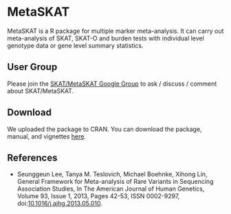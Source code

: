 # MetaSKAT

MetaSKAT is a R package for multiple marker meta-analysis. It can carry out meta-analysis of SKAT, SKAT-O and burden tests with individual level genotype data or gene level summary statistics.

## User Group
Please join the [SKAT/MetaSKAT Google Group](https://groups.google.com/forum/#!forum/skat_slee) to ask / discuss / comment about SKAT/MetaSKAT.

## Download
We uploaded the package to CRAN. You can download the package, manual, and vignettes [here](https://cran.r-project.org/package=MetaSKAT).

## References

+ Seunggeun Lee, Tanya M. Teslovich, Michael Boehnke, Xihong Lin, General Framework for Meta-analysis of Rare Variants in Sequencing Association Studies, In The American Journal of Human Genetics, Volume 93, Issue 1, 2013, Pages 42-53, ISSN 0002-9297, doi:[10.1016/j.ajhg.2013.05.010](https://doi.org/10.1016/j.ajhg.2013.05.010).
